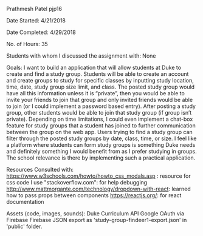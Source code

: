 Prathmesh Patel pjp16

Date Started: 4/21/2018

Date Completed: 4/29/2018

No. of Hours: 35

Students with whom I discussed the assignment with: 
None

Goals:
I want to build an application that will allow students at Duke to create and find a study group. Students will be able to create an account and create groups to study for specific classes by inputting study location, time, date, study group size limit, and class. The posted study group would have all this information unless it is “private”, then you would be able to invite your friends to join that group and only invited friends would be able to join (or I could implement a password based entry). After posting a study group, other students would be able to join that study group (if group isn’t private). Depending on time limitations, I could even implement a chat-box feature for study groups that a student has joined to further communication between the group on the web app. Users trying to find a study group can filter through the posted study groups by date, class, time, or size. 
I feel like a platform where students can form study groups is something Duke needs and definitely something I would benefit from as I prefer studying in groups. The school relevance is there by implementing such a practical application. 

Resources Consulted with:
https://www.w3schools.com/howto/howto_css_modals.asp : resource for css code I use
"stackoverflow.com": for help debugging
http://www.mattmorgante.com/technology/dropdown-with-react: learned how to pass props between components
https://reactjs.org/: for react documentation

Assets (code, images, sounds):
Duke Curriculum API
Google OAuth via Firebase
Firebase JSON export as 'study-group-findeer1-export.json' in 'public' folder.


